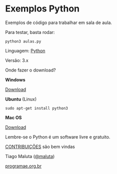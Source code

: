 Exemplos Python
===============

Exemplos de código para trabalhar em sala de aula.

Para testar, basta rodar:

	python3 aulas.py


Linguagem: [Python](http://www.python.org)

Versão: 3.x

Onde fazer o download? 

**Windows**

[Download](https://www.python.org/ftp/python/3.2.5/python-3.2.5.msi)

**Ubuntu** (Linux)

	sudo apt-get install python3

**Mac OS**

[Download](http://downloads.activestate.com/ActivePython/releases/3.4.1.0/ActivePython-3.4.1.0-macosx10.6-i386-x86_64.dmg) 

Lembre-se o Python é um software livre e gratuito. 

[CONTRIBUIÇÕES](https://github.com/Programae/python-exemplos/pulls) são bem vindas


Tiago Maluta ([@maluta](https://www.twitter.com/maluta))

[programae.org.br](http://programae.org.br)


